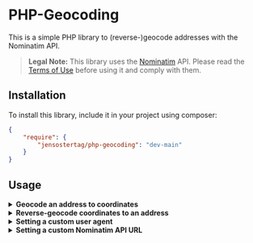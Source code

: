 # PHP-Geocoding
This is a simple PHP library to (reverse-)geocode addresses with the Nominatim API.

> <b>Legal Note:</b> This library uses the [Nominatim](https://nominatim.org/) API. Please read the [Terms of Use](https://operations.osmfoundation.org/policies/nominatim/) before using it and comply with them.

## Installation
To install this library, include it in your project using composer:
```json
{
    "require": {
        "jensostertag/php-geocoding": "dev-main"
    }
}
```

## Usage
<details>
<summary><b>Geocode an address to coordinates</b></summary>

The following example shows how to geocode an address to coordinates:
```php
<?php

use jensostertag\Geocoding\Geocoding;

$geocoding = new Geocoding();
$geocoding->setStreet("James-Franck-Ring")
          ->setHouseNumber("1")
          ->setCity("Ulm")
          ->setZipCode("89081")
          ->setCountry("Germany");
$coordinates = $geocoding->getCoordinates();
$lat = $coordinates["latitude"];
$lng = $coordinates["longitude"];
```
The above example will return the following coordinates:
```json
{
    "latitude": 48.4253584,
    "longitude": 9.956179
}
``` 
</details>

<details>
<summary><b>Reverse-geocode coordinates to an address</b></summary>

The following example shows how to reverse-geocode coordinates to an address:
```php
<?php

use jensostertag\Geocoding\Geocoding;
    
$geocoding = new Geocoding();
$geocoding->setCoordinates(48.4253584, 9.956179)
          ->toAddress();
$address = $geocoding->getAddress();
$street = $address["street"];
$houseNumber = $address["houseNumber"];
$city = $address["city"];
$zipCode = $address["zipCode"];
$country = $address["country"];
$formattedAddress = $geocoding->getFormattedAddress();
```
The above example will return the following address:
```json
{
    "street": "James-Franck-Ring",
    "houseNumber": null,
    "city": "Ulm",
    "zipCode": "89081",
    "country": "Deutschland"
}
```
The formatted address will also be an array with two formatting options, inline and with `\n` line breaks:
```json
{
    "inline": "James-Franck-Ring, 89081 Ulm, Deutschland (DE)",
    "lineBreaks": "James-Franck-Ring\n89081 Ulm\nDeutschland (DE)"
}
```
</details>

<details>
<summary><b>Setting a custom user agent</b></summary>

You might want to set a custom user agent for your requests towards the Nominatim API to identify your application. To do that, use
```php
<?php

use jensostertag\Geocoding\Geocoding;

Geocoding::setUserAgent("MyApplication/1.0");
```
If you do not set a custom user agent, the default will be
```
Mozilla/5.0 (Windows NT 10.0; Win64; x64; rv:109.0) Gecko/20100101 Firefox/109.0
```
</details>

<details>
<summary><b>Setting a custom Nominatim API URL</b></summary>

The public Nominatim API is very limited in the amount of requests you can send. If you want to use your own Nominatim API instance, you can set a custom URL for the API. To do that, use
```php
<?php

use jensostertag\Geocoding\Geocoding;

Geocoding::setApiUrl("https://nominatim.mydomain.com");
```
</details>
